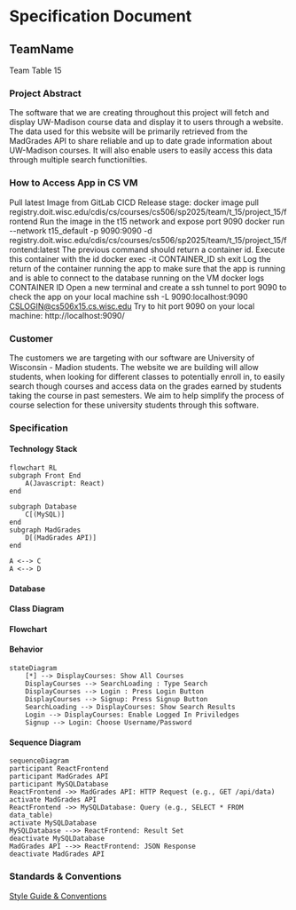 # Specification Document

## TeamName

<!--The name of your team.-->
Team Table 15

### Project Abstract

<!--A one paragraph summary of what the software will do.-->

The software that we are creating throughout this project will fetch and display UW-Madison course data and display it to users through a website. The data used for this website will be primarily retrieved from the MadGrades API to share reliable and up to date grade information about UW-Madison courses. It will also enable users to easily access this data through multiple search functionilties. 


### How to Access App in CS VM
Pull latest Image from GitLab CICD Release stage:
docker image pull registry.doit.wisc.edu/cdis/cs/courses/cs506/sp2025/team/t_15/project_15/frontend
Run the image in the t15 network and expose port 9090
docker run --network t15_default -p 9090:9090 -d registry.doit.wisc.edu/cdis/cs/courses/cs506/sp2025/team/t_15/project_15/frontend:latest
The previous command should return a container id.  Execute this container with the id
docker exec -it CONTAINER_ID sh
exit
Log the return of the container running the app to make sure that the app is running and is able to connect to the database running on the VM
docker logs CONTAINER ID
Open a new terminal and create a ssh tunnel to port 9090 to check the app on your local machine
ssh -L 9090:localhost:9090  CSLOGIN@cs506x15.cs.wisc.edu
Try to hit port 9090 on your local machine:
http://localhost:9090/


### Customer

<!--A brief description of the customer for this software, both in general (the population who might eventually use such a system) and specifically for this document (the customer(s) who informed this document). Every project will have a customer from the CS506 instructional staff. Requirements should not be derived simply from discussion among team members. Ideally your customer should not only talk to you about requirements but also be excited later in the semester to use the system.-->

The customers we are targeting with our software are University of Wisconsin - Madion students. The website we are building will allow students, when looking for different classes to potentially enroll in, to easily search though courses and access data on the grades earned by students taking the course in past semesters. We aim to help simplify the process of course selection for these university students through this software.

### Specification

<!--A detailed specification of the system. UML, or other diagrams, such as finite automata, or other appropriate specification formalisms, are encouraged over natural language.-->

<!--Include sections, for example, illustrating the database architecture (with, for example, an ERD).-->

<!--Included below are some sample diagrams, including some example tech stack diagrams.-->

#### Technology Stack

```mermaid
flowchart RL
subgraph Front End
	A(Javascript: React)
end
	
subgraph Database
	C[(MySQL)]
end
subgraph MadGrades
	D[(MadGrades API)]
end

A <--> C
A <--> D
```

#### Database



#### Class Diagram



#### Flowchart



#### Behavior
```mermaid
stateDiagram
    [*] --> DisplayCourses: Show All Courses
    DisplayCourses --> SearchLoading : Type Search
    DisplayCourses --> Login : Press Login Button
    DisplayCourses --> Signup: Press Signup Button
    SearchLoading --> DisplayCourses: Show Search Results
    Login --> DisplayCourses: Enable Logged In Priviledges
    Signup --> Login: Choose Username/Password
```

#### Sequence Diagram

```mermaid
sequenceDiagram
participant ReactFrontend
participant MadGrades API
participant MySQLDatabase
ReactFrontend ->> MadGrades API: HTTP Request (e.g., GET /api/data)
activate MadGrades API
ReactFrontend ->> MySQLDatabase: Query (e.g., SELECT * FROM data_table)
activate MySQLDatabase
MySQLDatabase -->> ReactFrontend: Result Set
deactivate MySQLDatabase
MadGrades API -->> ReactFrontend: JSON Response
deactivate MadGrades API
```

### Standards & Conventions

<!--This is a link to a seperate coding conventions document / style guide-->
[Style Guide & Conventions](STYLE.md)